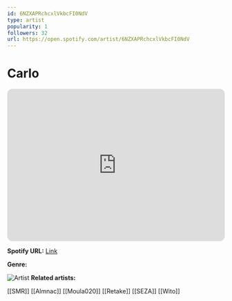 ```yaml
---
id: 6NZXAPRchcxlVkbcFI0NdV
type: artist
popularity: 1
followers: 32
url: https://open.spotify.com/artist/6NZXAPRchcxlVkbcFI0NdV
---
```

# Carlo

<iframe style="border-radius:12px" src="https://open.spotify.com/embed/artist/6NZXAPRchcxlVkbcFI0NdV" width="100%" height="352" frameBorder="0" allowfullscreen="" allow="autoplay; clipboard-write; encrypted-media; fullscreen; picture-in-picture" loading="lazy"></iframe>

**Spotify URL:** [Link](https://open.spotify.com/artist/6NZXAPRchcxlVkbcFI0NdV)

**Genre:** 

![Artist](https://i.scdn.co/image/ab6761610000e5eb78b5bd0e6e5c44c56d47f5c2)
**Related artists:**

[[SMR]]
[[Almnac]]
[[Moula020]]
[[Retake]]
[[SEZA]]
[[Wito]]
